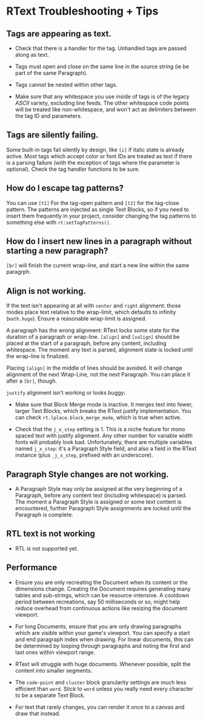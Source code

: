 # RText Troubleshooting + Tips


## Tags are appearing as text.

* Check that there is a handler for the tag. Unhandled tags are passed along as text.

* Tags must open and close on the same line in the source string (ie be part of the same Paragraph).

* Tags cannot be nested within other tags.

* Make sure that any whitespace you use inside of tags is of the legacy *ASCII* variety, excluding line feeds. The other whitespace code points will be treated like non-whitespace, and won't act as delimiters between the tag ID and parameters.


## Tags are silently failing.

Some built-in tags fail silently by design, like `[i]` if italic state is already active. Most tags which accept color or font IDs are treated as text if there is a parsing failure (with the exception of tags where the parameter is optional). Check the tag handler functions to be sure.


## How do I escape tag patterns?

You can use `[t1]` For the tag-open pattern and `[t2]` for the tag-close pattern. The patterns are injected as single Text Blocks, so if you need to insert them frequently in your project, consider changing the tag patterns to something else with `rt:setTagPatterns()`.


## How do I insert new lines in a paragraph without starting a new paragraph?

`[br]` will finish the current wrap-line, and start a new line within the same paragrph.


## Align is not working.

If the text isn't appearing at all with `center` and `right` alignment: those modes place text relative to the wrap-limit, which defaults to infinity (`math.huge`). Ensure a reasonable wrap-limit is assigned.

A paragraph has the wrong alignment: RText locks some state for the duration of a paragraph or wrap-line. `[align]` and `[valign]` should be placed at the start of a paragraph, before any content, including whitespace. The moment any text is parsed, alignment state is locked until the wrap-line is finalized.

Placing `[align]` in the middle of lines should be avoided. It will change alignment of the next Wrap-Line, not the next Paragraph. You can place it after a `[br]`, though.

`justify` alignment isn't working or looks buggy:

* Make sure that Block Merge mode is inactive. It merges text into fewer, larger Text Blocks, which breaks the RText justify implementation. You can check `rt.lplace.block_merge_mode`, which is true when active.

* Check that the `j_x_step` setting is 1. This is a niche feature for mono spaced text with justify alignment. Any other number for variable width fonts will probably look bad. Unfortunately, there are multiple variables named `j_x_step`: it's a Paragraph Style field, and also a field in the RText instance (plus `_j_x_step`, prefixed with an underscore).


## Paragraph Style changes are not working.

* A Paragraph Style may only be assigned at the very beginning of a Paragraph, before any content text (including whitespace) is parsed. The moment a Paragraph Style is assigned or some text content is encountered, further Paragraph Style assignments are locked until the Paragraph is complete.


## RTL text is not working

* RTL is not supported yet.


## Performance

* Ensure you are only recreating the Document when its content or the dimensions change. Creating the Document requires generating many tables and sub-strings, which can be resource-intensive. A cooldown period between recreations, say 50 milliseconds or so, might help reduce overhead from continuous actions like resizing the document viewport.

* For long Documents, ensure that you are only drawing paragraphs which are visible within your game's viewport. You can specify a start and end paragraph index when drawing. For linear documents, this can be determined by looping through paragraphs and noting the first and last ones within viewport range.

* RText will struggle with huge documents. Whenever possible, split the content into smaller segments.

* The `code-point` and `cluster` block granularity settings are much less efficient than `word`. Stick to `word` unless you really need every character to be a separate Text Block.

* For text that rarely changes, you can render it once to a canvas and draw that instead.

